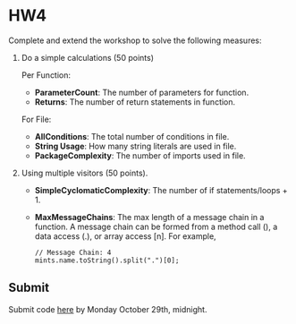 # HW4

Complete and extend the workshop to solve the following measures:

1. Do a simple calculations (50 points)

   Per Function:

   * **ParameterCount**: The number of parameters for function.
   * **Returns**: The number of return statements in function. 

   For File:
 
   * **AllConditions**: The total number of conditions in file.
   * **String Usage**: How many string literals are used in file.
   * **PackageComplexity**: The number of imports used in file.

2. Using multiple visitors (50 points).

   * **SimpleCyclomaticComplexity**: The number of if statements/loops + 1.
   * **MaxMessageChains**: The max length of a message chain in a function. A message chain can be formed from a method call (), a data access (.), or array access [n].
     For example, 
     
     ```
     // Message Chain: 4
     mints.name.toString().split(".")[0];
     ``` 

## Submit

Submit code [here](https://docs.google.com/forms/d/e/1FAIpQLSdVJTA9BHu7kYjVVildEYrxnx-19Yv-bXi0uHf-1OTZdOqwJQ/viewform?usp=sf_link) by Monday October 29th, midnight.
